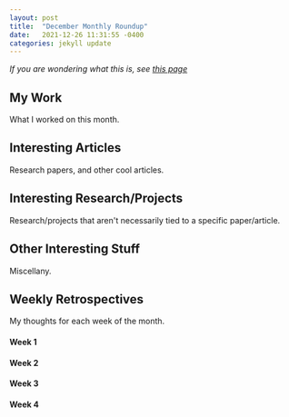 ```yaml
---
layout: post
title:  "December Monthly Roundup"
date:   2021-12-26 11:31:55 -0400
categories: jekyll update
---
```


<script type="text/javascript" src="https://cdn.mathjax.org/mathjax/latest/MathJax.js?config=TeX-AMS-MML_HTMLorMML"> </script> 

*If you are wondering what this is, see [this page](#)*

## My Work

What I worked on this month.

## Interesting Articles

Research papers, and other cool articles.

## Interesting Research/Projects

Research/projects that aren't necessarily tied to a specific paper/article.

## Other Interesting Stuff

Miscellany.
 
## Weekly Retrospectives

My thoughts for each week of the month.

#### Week 1

#### Week 2

#### Week 3

#### Week 4
